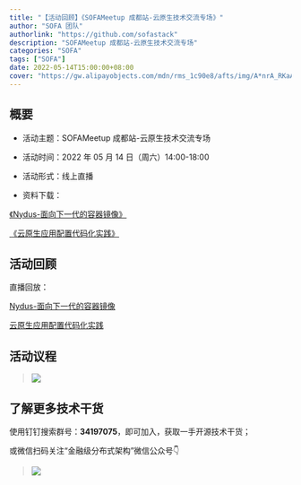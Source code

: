 ```yaml
---
title: "【活动回顾】《SOFAMeetup 成都站-云原生技术交流专场》"
author: "SOFA 团队"
authorlink: "https://github.com/sofastack"
description: "SOFAMeetup 成都站-云原生技术交流专场"
categories: "SOFA"
tags: ["SOFA"]
date: 2022-05-14T15:00:00+08:00
cover: "https://gw.alipayobjects.com/mdn/rms_1c90e8/afts/img/A*nrA_RKaAZycAAAAAAAAAAAAAARQnAQ"
---
```


## 概要

- 活动主题：SOFAMeetup 成都站-云原生技术交流专场

- 活动时间：2022 年 05 月 14 日（周六）14:00-18:00

- 活动形式：线上直播

- 资料下载：<br/>

[《Nydus-面向下一代的容器镜像》](https://gw.alipayobjects.com/os/bmw-prod/b9eee439-0868-4edb-a21a-49cd3cbb63ef.pdf)<br/>

[《云原生应用配置代码化实践》](https://gw.alipayobjects.com/os/bmw-prod/b9eee439-0868-4edb-a21a-49cd3cbb63ef.pdf)<br/>

## 活动回顾 

直播回放：

[Nydus-面向下一代的容器镜像](https://www.bilibili.com/video/BV1z34y1h7Kn/)

[云原生应用配置代码化实践](https://www.bilibili.com/video/BV1PR4y1P7Nu/)

## 活动议程

> ![](https://gw.alipayobjects.com/mdn/rms_1c90e8/afts/img/A*1AmpTr9Cj9YAAAAAAAAAAAAAARQnAQ)

## 了解更多技术干货

使用钉钉搜索群号：**34197075**，即可加入，获取一手开源技术干货；

或微信扫码关注“金融级分布式架构”微信公众号👇

> ![](https://gw.alipayobjects.com/zos/bmw-prod/75d7bde6-1f48-4f28-80a4-215f8ec811bd.webp)
